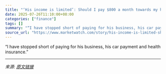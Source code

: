 ```yaml
---
title: "‘His income is limited’: Should I pay $800 a month towards my husband’s $67,000 student debt?"
date: 2025-07-26T11:10:00+08:00
categories: ["finance"]
tags: []
summary: "“I have stopped short of paying for his business, his car payment and health insurance.”"
source_url: "https://www.marketwatch.com/story/his-income-is-limited-should-i-pay-800-a-month-towards-my-husbands-67-000-student-debt-151113cc?mod=mw_rss_topstories"
---
```


“I have stopped short of paying for his business, his car payment and health insurance.”

---

*来源: [原文链接](https://www.marketwatch.com/story/his-income-is-limited-should-i-pay-800-a-month-towards-my-husbands-67-000-student-debt-151113cc?mod=mw_rss_topstories)*
